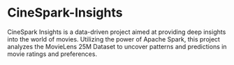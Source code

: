 # CineSpark-Insights
CineSpark Insights is a data-driven project aimed at providing deep insights into the world of movies. Utilizing the power of Apache Spark, this project analyzes the MovieLens 25M Dataset to uncover patterns and predictions in movie ratings and preferences.
